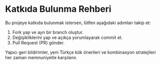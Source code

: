 # Katkıda Bulunma Rehberi

Bu projeye katkıda bulunmak istersen, lütfen aşağıdaki adımları takip et:

1. Fork yap ve ayrı bir branch oluştur.
2. Değişikliklerini yap ve açıkça yorumlayarak commit et.
3. Pull Request (PR) gönder.

Yapıcı geri bildirimler, yeni Türkçe kök önerileri ve kombinasyon stratejileri her zaman memnuniyetle karşılanır.
